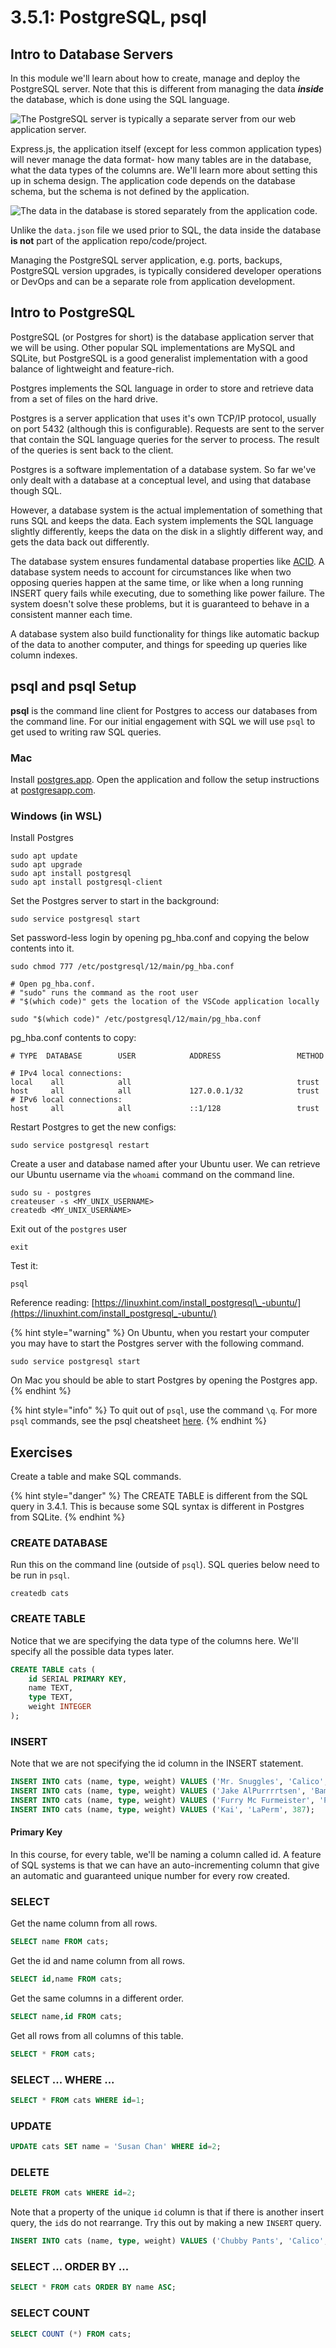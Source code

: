 # 3.5.1: PostgreSQL, psql

## Intro to Database Servers

In this module we'll learn about how to create, manage and deploy the PostgreSQL server. Note that this is different from managing the data _**inside**_ the database, which is done using the SQL language.

![The PostgreSQL server is typically a separate server from our web application server.](../../.gitbook/assets/postgres.jpg)

Express.js, the application itself \(except for less common application types\) will never manage the data format- how many tables are in the database, what the data types of the columns are. We'll learn more about setting this up in schema design. The application code depends on the database schema, but the schema is not defined by the application.

![The data in the database is stored separately from the application code.](../../.gitbook/assets/sql-database.jpg)

Unlike the `data.json` file we used prior to SQL, the data inside the database **is not** part of the application repo/code/project.

Managing the PostgreSQL server application, e.g. ports, backups, PostgreSQL version upgrades, is typically considered developer operations or DevOps and can be a separate role from application development.

## Intro to PostgreSQL

PostgreSQL \(or Postgres for short\) is the database application server that we will be using. Other popular SQL implementations are MySQL and SQLite, but PostgreSQL is a good generalist implementation with a good balance of lightweight and feature-rich.

Postgres implements the SQL language in order to store and retrieve data from a set of files on the hard drive.

Postgres is a server application that uses it's own TCP/IP protocol, usually on port 5432 \(although this is configurable\). Requests are sent to the server that contain the SQL language queries for the server to process. The result of the queries is sent back to the client.

Postgres is a software implementation of a database system. So far we've only dealt with a database at a conceptual level, and using that database though SQL.

However, a database system is the actual implementation of something that runs SQL and keeps the data. Each system implements the SQL language slightly differently, keeps the data on the disk in a slightly different way, and gets the data back out differently.

The database system ensures fundamental database properties like [ACID](https://en.wikipedia.org/wiki/ACID). A database system needs to account for circumstances like when two opposing queries happen at the same time, or like when a long running INSERT query fails while executing, due to something like power failure. The system doesn't solve these problems, but it is guaranteed to behave in a consistent manner each time.

A database system also build functionality for things like automatic backup of the data to another computer, and things for speeding up queries like column indexes.

## psql and psql Setup

**psql** is the command line client for Postgres to access our databases from the command line. For our initial engagement with SQL we will use `psql` to get used to writing raw SQL queries.

### Mac

Install [postgres.app](https://postgresapp.com/). Open the application and follow the setup instructions at [postgresapp.com](https://postgresapp.com).

### Windows \(in WSL\)

Install Postgres

```text
sudo apt update
sudo apt upgrade
sudo apt install postgresql
sudo apt install postgresql-client
```

Set the Postgres server to start in the background:

```text
sudo service postgresql start
```

Set password-less login by opening pg_hba.conf and copying the below contents into it.

```text
sudo chmod 777 /etc/postgresql/12/main/pg_hba.conf
```

```text
# Open pg_hba.conf.
# "sudo" runs the command as the root user
# "$(which code)" gets the location of the VSCode application locally

sudo "$(which code)" /etc/postgresql/12/main/pg_hba.conf
```

pg_hba.conf contents to copy:

```text
# TYPE  DATABASE        USER            ADDRESS                 METHOD

# IPv4 local connections:
local    all            all                                     trust
host     all            all             127.0.0.1/32            trust
# IPv6 local connections:
host     all            all             ::1/128                 trust
```

Restart Postgres to get the new configs:

```text
sudo service postgresql restart
```

Create a user and database named after your Ubuntu user. We can retrieve our Ubuntu username via the `whoami` command on the command line.

```text
sudo su - postgres
createuser -s <MY_UNIX_USERNAME>
createdb <MY_UNIX_USERNAME>
```

Exit out of the `postgres` user

```text
exit
```

Test it:

```text
psql
```

Reference reading: [https://linuxhint.com/install_postgresql\_-ubuntu/](https://linuxhint.com/install_postgresql_-ubuntu/)

{% hint style="warning" %}
On Ubuntu, when you restart your computer you may have to start the Postgres server with the following command.

```text
sudo service postgresql start
```

On Mac you should be able to start Postgres by opening the Postgres app.
{% endhint %}

{% hint style="info" %}
To quit out of `psql`, use the command `\q`. For more `psql` commands, see the psql cheatsheet [here](https://gist.github.com/awongh/f15415716d538a68a7ac5f4ad28dfe3c).
{% endhint %}

## Exercises

Create a table and make SQL commands.

{% hint style="danger" %}
The CREATE TABLE is different from the SQL query in 3.4.1. This is because some SQL syntax is different in Postgres from SQLite.
{% endhint %}

### CREATE DATABASE

Run this on the command line \(outside of `psql`\). SQL queries below need to be run in `psql`.

```text
createdb cats
```

### CREATE TABLE

Notice that we are specifying the data type of the columns here. We'll specify all the possible data types later.

```sql
CREATE TABLE cats (
    id SERIAL PRIMARY KEY,
    name TEXT,
    type TEXT,
    weight INTEGER
);
```

### INSERT

Note that we are not specifying the id column in the INSERT statement.

```sql
INSERT INTO cats (name, type, weight) VALUES ('Mr. Snuggles', 'Calico', 327);
INSERT INTO cats (name, type, weight) VALUES ('Jake AlPurrrrtsen', 'Bambino', 424);
INSERT INTO cats (name, type, weight) VALUES ('Furry Mc Furmeister', 'Persian', 512);
INSERT INTO cats (name, type, weight) VALUES ('Kai', 'LaPerm', 387);
```

#### Primary Key

In this course, for every table, we'll be naming a column called id. A feature of SQL systems is that we can have an auto-incrementing column that give an automatic and guaranteed unique number for every row created.

### SELECT

Get the name column from all rows.

```sql
SELECT name FROM cats;
```

Get the id and name column from all rows.

```sql
SELECT id,name FROM cats;
```

Get the same columns in a different order.

```sql
SELECT name,id FROM cats;
```

Get all rows from all columns of this table.

```sql
SELECT * FROM cats;
```

### SELECT ... WHERE ...

```sql
SELECT * FROM cats WHERE id=1;
```

### UPDATE

```sql
UPDATE cats SET name = 'Susan Chan' WHERE id=2;
```

### DELETE

```sql
DELETE FROM cats WHERE id=2;
```

Note that a property of the unique `id` column is that if there is another insert query, the `id`s do not rearrange. Try this out by making a new `INSERT` query.

```sql
INSERT INTO cats (name, type, weight) VALUES ('Chubby Pants', 'Calico', 433);
```

### SELECT ... ORDER BY ...

```sql
SELECT * FROM cats ORDER BY name ASC;
```

### SELECT COUNT

```sql
SELECT COUNT (*) FROM cats;
```
